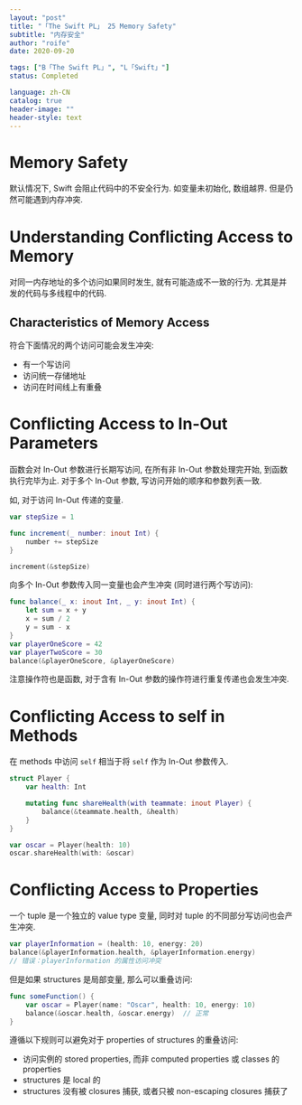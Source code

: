 ```yaml
---
layout: "post"
title: "「The Swift PL」 25 Memory Safety"
subtitle: "内存安全"
author: "roife"
date: 2020-09-20

tags: ["B「The Swift PL」", "L「Swift」"]
status: Completed

language: zh-CN
catalog: true
header-image: ""
header-style: text
---
```


# Memory Safety

默认情况下, Swift 会阻止代码中的不安全行为. 如变量未初始化, 数组越界. 但是仍然可能遇到内存冲突.

# Understanding Conflicting Access to Memory

对同一内存地址的多个访问如果同时发生, 就有可能造成不一致的行为. 尤其是并发的代码与多线程中的代码.

## Characteristics of Memory Access

符合下面情况的两个访问可能会发生冲突:
- 有一个写访问
- 访问统一存储地址
- 访问在时间线上有重叠

# Conflicting Access to In-Out Parameters

函数会对 In-Out 参数进行长期写访问, 在所有非 In-Out 参数处理完开始, 到函数执行完毕为止.
对于多个 In-Out 参数, 写访问开始的顺序和参数列表一致.

如, 对于访问 In-Out 传递的变量.

```swift
var stepSize = 1

func increment(_ number: inout Int) {
    number += stepSize
}

increment(&stepSize)
```

向多个 In-Out 参数传入同一变量也会产生冲突 (同时进行两个写访问):

```swift
func balance(_ x: inout Int, _ y: inout Int) {
    let sum = x + y
    x = sum / 2
    y = sum - x
}
var playerOneScore = 42
var playerTwoScore = 30
balance(&playerOneScore, &playerOneScore)
```

注意操作符也是函数, 对于含有 In-Out 参数的操作符进行重复传递也会发生冲突.

# Conflicting Access to self in Methods

在 methods 中访问 `self` 相当于将 `self` 作为 In-Out 参数传入.

```swift
struct Player {
    var health: Int

    mutating func shareHealth(with teammate: inout Player) {
        balance(&teammate.health, &health)
    }
}

var oscar = Player(health: 10)
oscar.shareHealth(with: &oscar)
```

# Conflicting Access to Properties

一个 tuple 是一个独立的 value type 变量, 同时对 tuple 的不同部分写访问也会产生冲突.

```swift
var playerInformation = (health: 10, energy: 20)
balance(&playerInformation.health, &playerInformation.energy)
// 错误：playerInformation 的属性访问冲突
```

但是如果 structures 是局部变量, 那么可以重叠访问:

```swift
func someFunction() {
    var oscar = Player(name: "Oscar", health: 10, energy: 10)
    balance(&oscar.health, &oscar.energy)  // 正常
}
```

遵循以下规则可以避免对于 properties of structures 的重叠访问:
- 访问实例的 stored properties, 而非 computed properties 或 classes 的 properties
- structures 是 local 的
- structures 没有被 closures 捕获, 或者只被 non-escaping closures 捕获了
